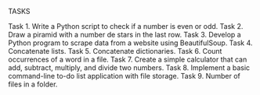 TASKS

Task 1. Write a Python script to check if a number is even or odd.
Task 2. Draw a piramid with a number de stars in the last row.
Task 3. Develop a Python program to scrape data from a website using BeautifulSoup.
Task 4. Concatenate lists.
Task 5. Concatenate dictionaries.
Task 6. Count occurrences of a word in a file.
Task 7. Create a simple calculator that can add, subtract, multiply, and divide two numbers.
Task 8. Implement a basic command-line to-do list application with file storage.
Task 9. Number of files in a folder.
